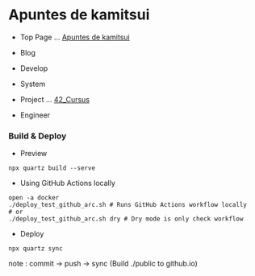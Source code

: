 # Apuntes de kamitsui

* Top Page ... [Apuntes de kamitsui](https://kamitsui.github.io/Apuntes_de_kamitsui/)

* Blog
* Develop
* System
* Project ... [42_Cursus](https://kamitsui.github.io/Apuntes_de_kamitsui/projects/42_cursus)
* Engineer

### Build & Deploy

* Preview
```
npx quartz build --serve
```

* Using GitHub Actions locally
```
open -a docker
./deploy_test_github_arc.sh # Runs GitHub Actions workflow locally
# or
./deploy_test_github_arc.sh dry # Dry mode is only check workflow
```

* Deploy
```
npx quartz sync
```
note : commit -> push -> sync (Build ./public to github.io)
